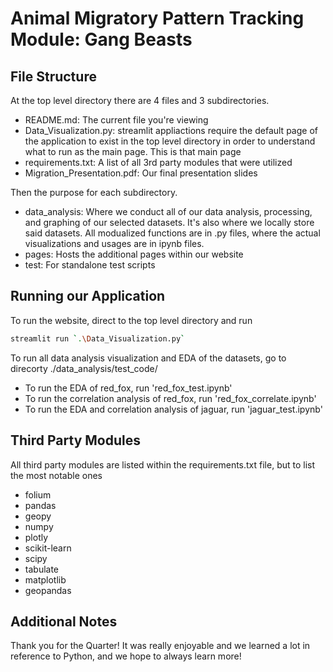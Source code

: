 # Animal Migratory Pattern Tracking Module: Gang Beasts

## File Structure 
At the top level directory there are 4 files and 3 subdirectories. 
- README.md: The current file you're viewing 
- Data_Visualization.py: streamlit appliactions require the default page of 
the application to exist in the top level directory in order to understand 
what to run as the main page. This is that main page 
- requirements.txt: A list of all 3rd party modules that were utilized
- Migration_Presentation.pdf: Our final presentation slides

Then the purpose for each subdirectory.

- data_analysis: Where we conduct all of our data analysis, processing, and graphing of our selected datasets. It's also where we locally store said datasets. All modualized functions are in .py files, where the actual visualizations and usages are in ipynb files.
- pages: Hosts the additional pages within our website 
- test: For standalone test scripts 

## Running our Application 

To run the website, direct to the top level directory and run 

``` bash
streamlit run `.\Data_Visualization.py`
```


To run all data analysis visualization and EDA of the datasets, go to direcorty ./data_analysis/test_code/

- To run the EDA of red_fox, run 'red_fox_test.ipynb'
- To run the correlation analysis of red_fox, run 'red_fox_correlate.ipynb'
- To run the EDA and correlation analysis of jaguar, run 'jaguar_test.ipynb'


## Third Party Modules 

All third party modules are listed within the requirements.txt file, but to list the most notable ones 
- folium
- pandas 
- geopy 
- numpy 
- plotly 
- scikit-learn 
- scipy 
- tabulate 
- matplotlib
- geopandas 

## Additional Notes

Thank you for the Quarter! It was really enjoyable and we learned a lot in reference to Python, and we hope to always learn more! 

